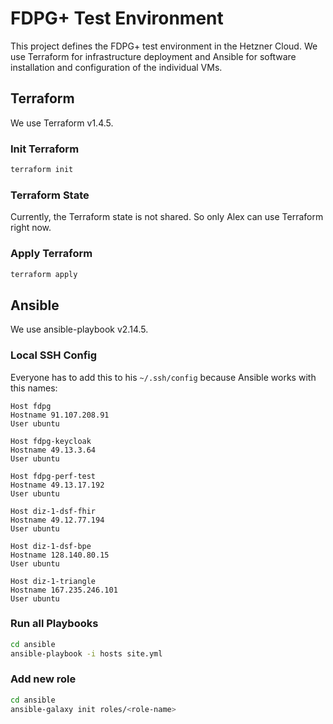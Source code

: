# FDPG+ Test Environment

This project defines the FDPG+ test environment in the Hetzner Cloud. We use Terraform for infrastructure deployment and Ansible for software installation and configuration of the individual VMs.

## Terraform

We use Terraform v1.4.5.

### Init Terraform

```sh
terraform init
```

### Terraform State

Currently, the Terraform state is not shared. So only Alex can use Terraform right now.

### Apply Terraform

```sh
terraform apply
```

## Ansible

We use ansible-playbook v2.14.5.

### Local SSH Config

Everyone has to add this to his `~/.ssh/config` because Ansible works with this names:

```text
Host fdpg
Hostname 91.107.208.91
User ubuntu

Host fdpg-keycloak
Hostname 49.13.3.64
User ubuntu

Host fdpg-perf-test
Hostname 49.13.17.192
User ubuntu

Host diz-1-dsf-fhir
Hostname 49.12.77.194
User ubuntu

Host diz-1-dsf-bpe
Hostname 128.140.80.15
User ubuntu

Host diz-1-triangle
Hostname 167.235.246.101
User ubuntu
```

### Run all Playbooks

```sh
cd ansible
ansible-playbook -i hosts site.yml
```

### Add new role

```sh
cd ansible
ansible-galaxy init roles/<role-name>
```
